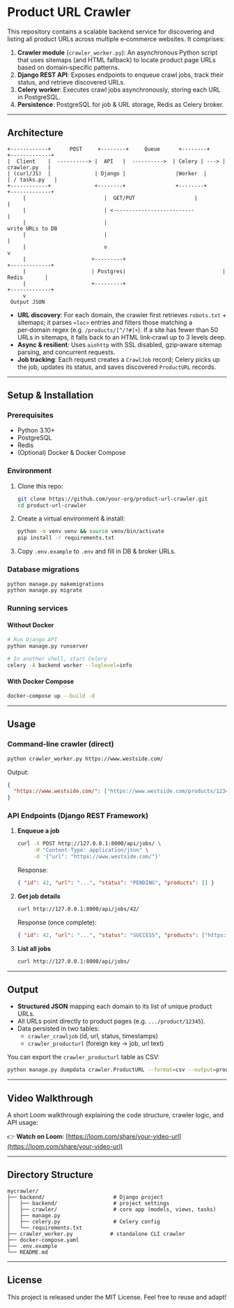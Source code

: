 # Product URL Crawler

This repository contains a scalable backend service for discovering and listing all product URLs across multiple e‑commerce websites. It comprises:

1. **Crawler module** (`crawler_worker.py`): An asynchronous Python script that uses sitemaps (and HTML fallback) to locate product page URLs based on domain‑specific patterns.
2. **Django REST API**: Exposes endpoints to enqueue crawl jobs, track their status, and retrieve discovered URLs.
3. **Celery worker**: Executes crawl jobs asynchronously, storing each URL in PostgreSQL.
4. **Persistence**: PostgreSQL for job & URL storage, Redis as Celery broker.

---

## Architecture

```text
+------------+      POST     +--------+     Queue      +--------+      +-------------+
|  Client    |  ----------> |  API   |  ---------->  | Celery | ---> | crawler.py   |
| (curl/JS)  |              | Django |                |Worker  |      | / tasks.py   |
+------------+              +--------+                +--------+      +-------------+
     |                         |  GET/PUT                   |                |
     |                         | <--------------------------                |
     |                         |                                    write URLs to DB
     |                         |                                           |
     |                         v                                           v
     |                     +---------+                               +-------------+
     |                     | Postgres|                               | Redis       |
     |                     +---------+                               +-------------+
     v
 Output JSON
```

- **URL discovery**: For each domain, the crawler first retrieves `robots.txt` + sitemaps; it parses `<loc>` entries and filters those matching a per‑domain regex (e.g. `/products/[^/?#]+`). If a site has fewer than 50 URLs in sitemaps, it falls back to an HTML link‑crawl up to 3 levels deep.
- **Async & resilient**: Uses `aiohttp` with SSL disabled, gzip‑aware sitemap parsing, and concurrent requests.
- **Job tracking**: Each request creates a `CrawlJob` record; Celery picks up the job, updates its status, and saves discovered `ProductURL` records.

---

## Setup & Installation

### Prerequisites

- Python 3.10+
- PostgreSQL
- Redis
- (Optional) Docker & Docker Compose

### Environment

1. Clone this repo:
   ```bash
   git clone https://github.com/your-org/product-url-crawler.git
   cd product-url-crawler
   ```
2. Create a virtual environment & install:
   ```bash
   python -m venv venv && source venv/bin/activate
   pip install -r requirements.txt
   ```
3. Copy `.env.example` to `.env` and fill in DB & broker URLs.

### Database migrations

```bash
python manage.py makemigrations
python manage.py migrate
```

### Running services

#### Without Docker

```bash
# Run Django API
python manage.py runserver

# In another shell, start Celery
celery -A backend worker --loglevel=info
```

#### With Docker Compose

```bash
docker-compose up --build -d
```

---

## Usage

### Command‑line crawler (direct)

```bash
python crawler_worker.py https://www.westside.com/
```

Output:

```json
{
  "https://www.westside.com/": ["https://www.westside.com/products/12345", ...]
}
```

### API Endpoints (Django REST Framework)

1. **Enqueue a job**

   ```bash
   curl -X POST http://127.0.0.1:8000/api/jobs/ \
        -H "Content-Type: application/json" \
        -d '{"url": "https://www.westside.com/"}'
   ```

   Response:

   ```json
   { "id": 42, "url": "...", "status": "PENDING", "products": [] }
   ```

2. **Get job details**

   ```bash
   curl http://127.0.0.1:8000/api/jobs/42/
   ```

   Response (once complete):

   ```json
   { "id": 42, "url": "...", "status": "SUCCESS", "products": ["https://...", ...] }
   ```

3. **List all jobs**

   ```bash
   curl http://127.0.0.1:8000/api/jobs/
   ```

---

## Output

- **Structured JSON** mapping each domain to its list of unique product URLs.
- All URLs point directly to product pages (e.g. `.../product/12345`).
- Data persisted in two tables:
  - `crawler_crawljob` (id, url, status, timestamps)
  - `crawler_producturl` (foreign key → job, url text)

You can export the `crawler_producturl` table as CSV:

```bash
python manage.py dumpdata crawler.ProductURL --format=csv --output=product_urls.csv
```

---

## Video Walkthrough

A short Loom walkthrough explaining the code structure, crawler logic, and API usage:

👉 **Watch on Loom**: [https://loom.com/share/your-video-url](https://loom.com/share/your-video-url)

---

## Directory Structure

```
mycrawler/
├── backend/                      # Django project
│   ├── backend/                  # project settings
│   ├── crawler/                  # core app (models, views, tasks)
│   ├── manage.py
│   ├── celery.py                 # Celery config
│   └── requirements.txt
├── crawler_worker.py            # standalone CLI crawler
├── docker-compose.yaml
├── .env.example
└── README.md
```

---

## License

This project is released under the MIT License. Feel free to reuse and adapt!


